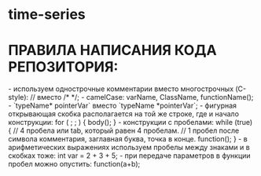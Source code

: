 time-series
===========


<h1>ПРАВИЛА НАПИСАНИЯ КОДА РЕПОЗИТОРИЯ:</h1>
 	- используем однострочные комментарии вместо многострочных (C-style): // вместо /* */;
	- camelCase: varName, ClassName, functionName();
	- `typeName* pointerVar` вместо `typeName *pointerVar`;
	- фигурная открывающая скобка располагается на той же строке, где и начало конструкции:
		for ( ; ; ) {
			body();		
		}
	- конструкции с пробелами:
		while (true) {
			// 4 пробела или tab, который равен 4 пробелам.		
			// 1 пробел после символа комментария, заглавная буква, точка в конце.
			function();
		}
	- в арифметических выражениях используем пробелы между знаками и в скобках тоже: int var = 2 + 3 + 5;
	- при передаче параметров в функции пробел можно опустить: 
		function(a+b);
	
